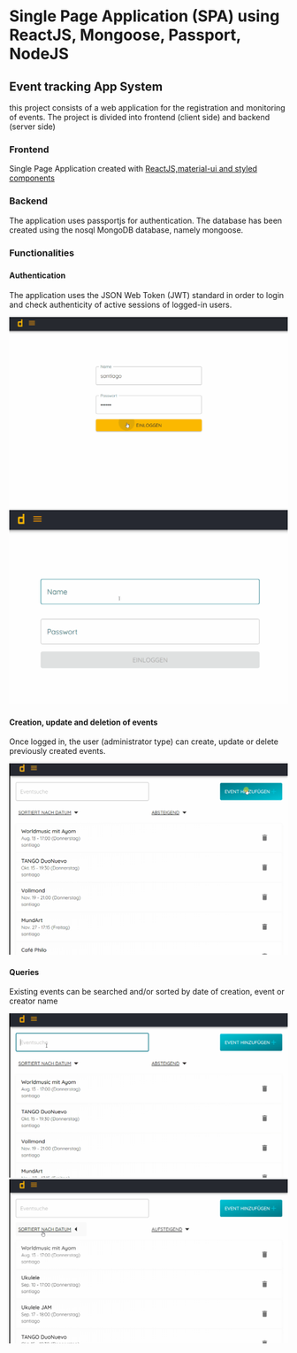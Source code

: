 <h1>
Single Page Application (SPA) using ReactJS, Mongoose, Passport, NodeJS
</h1>
<h2>Event tracking App System</h2>
<p>
this project consists of a web application for the registration and monitoring of events. The
project is divided into frontend (client side) and backend (server side)
</p>

<h3>Frontend</h3>
<p>
Single Page Application created with <u>ReactJS,material-ui and styled 
components</u>
</p>

<h3>Backend</h3>
<p>
The application uses passportjs for authentication. The database has been created using the nosql 
MongoDB database, namely mongoose.
</p>

<h3>Functionalities<h3/>
<h4>Authentication</h4>
<p>
The application uses the JSON Web Token (JWT) standard in order to login and check authenticity 
of active sessions of logged-in users.
</p>

<img src="resources/login_success.gif" alt="Login Success"/>
<img src="resources/login_failed.gif" alt="Login Failed"/>

<h4>Creation, update and deletion of events</h4>
<p>
Once logged in, the user (administrator type) can create, update or delete previously created events.
</p>
<img src="resources/create_event.gif" alt="Create Event"/>

<h4>Queries</h4>
<p>
Existing events can be searched and/or sorted by date of creation, event or creator name</p>
<img src="resources/search_query.gif" alt="Search query"/>
<img src="resources/filter_and_sort.gif" alt="Filter and Sort"/>

